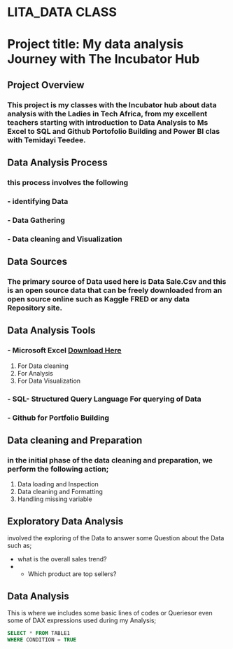 # LITA_DATA CLASS

# Project title: My data analysis Journey with The Incubator Hub

## Project Overview

### This project is my classes with the Incubator hub about data analysis with the Ladies in Tech Africa, from my excellent teachers starting with introduction to Data Analysis to Ms Excel to SQL and Github Portofolio Building and Power BI clas with Temidayi Teedee.

## Data Analysis Process

### this process involves the following 
### - identifying Data
### - Data Gathering
### - Data cleaning and Visualization

## Data Sources
### The primary source of Data used here is Data Sale.Csv and this is an open source data that can be freely downloaded from an open source online such as Kaggle FRED or any data Repository site.
  
## Data Analysis Tools

### - Microsoft Excel [Download Here](https://www,microsoft.com)
1. For Data cleaning
2.  For Analysis
3. For Data Visualization

### - SQL- Structured Query Language For querying of Data 
 ### - Github for Portfolio Building

   
## Data cleaning and Preparation
### in the initial phase of the data cleaning and preparation, we perform the following action;
 1. Data loading and Inspection
 2. Data cleaning and Formatting
 3. Handling missing variable

## Exploratory Data Analysis
involved the exploring of the Data to answer some Question about the Data such as;
- what is the overall sales trend?
- - Which product are top sellers?

## Data Analysis
This is where we includes some basic lines of codes or Queriesor even some of DAX expressions used during my Analysis;

```SQL
SELECT * FROM TABLE1
WHERE CONDITION = TRUE
```

